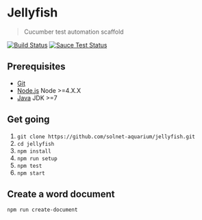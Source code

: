 # Jellyfish

>Cucumber test automation scaffold

[![Build Status](https://travis-ci.org/solnet-aquarium/jellyfish.svg)](https://travis-ci.org/solnet-aquarium/jellyfish)
[![Sauce Test Status](https://saucelabs.com/buildstatus/Kauabunga)](https://saucelabs.com/u/Kauabunga)

## Prerequisites

- [Git](https://git-scm.com/)
- [Node.js](nodejs.org) Node >=4.X.X
- [Java](java.org) JDK >=7

## Get going

1. `git clone https://github.com/solnet-aquarium/jellyfish.git`
2. `cd jellyfish`
2. `npm install`
3. `npm run setup`
4. `npm test`
5. `npm start`


## Create a word document

`npm run create-document`
